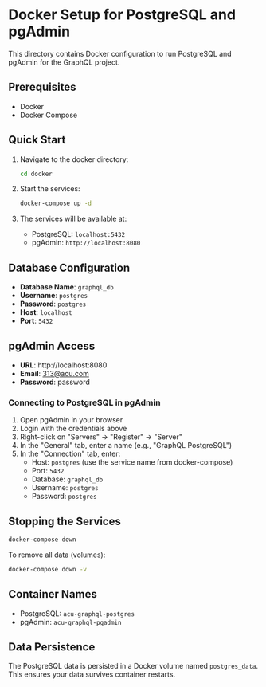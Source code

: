 # Docker Setup for PostgreSQL and pgAdmin

This directory contains Docker configuration to run PostgreSQL and pgAdmin for the GraphQL project.

## Prerequisites

- Docker
- Docker Compose

## Quick Start

1. Navigate to the docker directory:
   ```bash
   cd docker
   ```

2. Start the services:
   ```bash
   docker-compose up -d
   ```

3. The services will be available at:
   - PostgreSQL: `localhost:5432`
   - pgAdmin: `http://localhost:8080`

## Database Configuration

- **Database Name**: `graphql_db`
- **Username**: `postgres`
- **Password**: `postgres`
- **Host**: `localhost`
- **Port**: `5432`

## pgAdmin Access

- **URL**: http://localhost:8080
- **Email**: 313@acu.com
- **Password**: password

### Connecting to PostgreSQL in pgAdmin

1. Open pgAdmin in your browser
2. Login with the credentials above
3. Right-click on "Servers" → "Register" → "Server"
4. In the "General" tab, enter a name (e.g., "GraphQL PostgreSQL")
5. In the "Connection" tab, enter:
   - Host: `postgres` (use the service name from docker-compose)
   - Port: `5432`
   - Database: `graphql_db`
   - Username: `postgres`
   - Password: `postgres`

## Stopping the Services

```bash
docker-compose down
```

To remove all data (volumes):
```bash
docker-compose down -v
```

## Container Names

- PostgreSQL: `acu-graphql-postgres`
- pgAdmin: `acu-graphql-pgadmin`

## Data Persistence

The PostgreSQL data is persisted in a Docker volume named `postgres_data`. This ensures your data survives container restarts.
